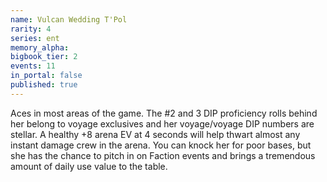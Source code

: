 ```yaml
---
name: Vulcan Wedding T'Pol
rarity: 4
series: ent
memory_alpha:
bigbook_tier: 2
events: 11
in_portal: false
published: true
---
```


Aces in most areas of the game. The #2 and 3 DIP proficiency rolls behind her belong to voyage exclusives and her voyage/voyage DIP numbers are stellar. A healthy +8 arena EV at 4 seconds will help thwart almost any instant damage crew in the arena. You can knock her for poor bases, but she has the chance to pitch in on Faction events and brings a tremendous amount of daily use value to the table.
